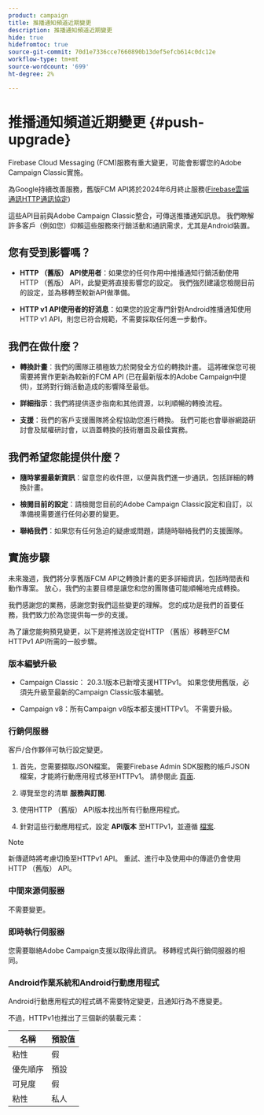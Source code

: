 ```yaml
---
product: campaign
title: 推播通知頻道近期變更
description: 推播通知頻道近期變更
hide: true
hidefromtoc: true
source-git-commit: 70d1e7336cce7660890b13def5efcb614c0dc12e
workflow-type: tm+mt
source-wordcount: '699'
ht-degree: 2%

---
```


# 推播通知頻道近期變更 {#push-upgrade}

Firebase Cloud Messaging (FCM)服務有重大變更，可能會影響您的Adobe Campaign Classic實施。

為Google持續改善服務，舊版FCM API將於2024年6月終止服務([Firebase雲端通訊HTTP通訊協定](https://firebase.google.com/docs/cloud-messaging/http-server-ref))

這些API目前與Adobe Campaign Classic整合，可傳送推播通知訊息。 我們瞭解許多客戶（例如您）仰賴這些服務來行銷活動和通訊需求，尤其是Android裝置。

## 您有受到影響嗎？

* **HTTP （舊版） API使用者**：如果您的任何作用中推播通知行銷活動使用HTTP （舊版） API，此變更將直接影響您的設定。 我們強烈建議您檢閱目前的設定，並為移轉至較新API做準備。

* **HTTP v1 API使用者的好消息**：如果您的設定專門針對Android推播通知使用HTTP v1 API，則您已符合規範，不需要採取任何進一步動作。

## 我們在做什麼？

* **轉換計畫**：我們的團隊正積極致力於開發全方位的轉換計畫。 這將確保您可視需要將實作更新為較新的FCM API (已在最新版本的Adobe Campaign中提供)，並將對行銷活動造成的影響降至最低。

* **詳細指示**：我們將提供逐步指南和其他資源，以利順暢的轉換流程。

* **支援**：我們的客戶支援團隊將全程協助您進行轉換。 我們可能也會舉辦網路研討會及賦權研討會，以涵蓋轉換的技術層面及最佳實務。

## 我們希望您能提供什麼？

* **隨時掌握最新資訊**：留意您的收件匣，以便與我們進一步通訊，包括詳細的轉換計畫。

* **檢閱目前的設定**：請檢閱您目前的Adobe Campaign Classic設定和自訂，以準備視需要進行任何必要的變更。

* **聯絡我們**：如果您有任何急迫的疑慮或問題，請隨時聯絡我們的支援團隊。

## 實施步驟

未來幾週，我們將分享舊版FCM API之轉換計畫的更多詳細資訊，包括時間表和動作專案。 放心，我們的主要目標是讓您和您的團隊儘可能順暢地完成轉換。

我們感謝您的業務，感謝您對我們這些變更的理解。 您的成功是我們的首要任務，我們致力於為您提供每一步的支援。

為了讓您能夠預見變更，以下是將推送設定從HTTP （舊版）移轉至FCM HTTPv1 API所需的一般步驟。

### 版本編號升級

* Campaign Classic： 20.3.1版本已新增支援HTTPv1。 如果您使用舊版，必須先升級至最新的Campaign Classic版本編號。

* Campaign v8：所有Campaign v8版本都支援HTTPv1。 不需要升級。

### 行銷伺服器

客戶/合作夥伴可執行設定變更。

1. 首先，您需要擷取JSON檔案。 需要Firebase Admin SDK服務的帳戶JSON檔案，才能將行動應用程式移至HTTPv1。 請參閱此 [頁面](https://firebase.google.com/docs/admin/setup#initialize-sdk).

1. 導覽至您的清單 **服務與訂閱**.

1. 使用HTTP （舊版） API版本找出所有行動應用程式。

1. 針對這些行動應用程式，設定 **API版本** 至HTTPv1，並遵循 [檔案](https://experienceleague.adobe.com/docs/campaign-classic/using/sending-messages/sending-push-notifications/configure-the-mobile-app/configuring-the-mobile-application-android.html).

>[!NOTE]
>
>新傳遞時將考慮切換至HTTPv1 API。 重試、進行中及使用中的傳遞仍會使用HTTP （舊版） API。

### 中間來源伺服器

不需要變更。

### 即時執行伺服器

您需要聯絡Adobe Campaign支援以取得此資訊。 移轉程式與行銷伺服器的相同。

### Android作業系統和Android行動應用程式

Android行動應用程式的程式碼不需要特定變更，且通知行為不應變更。

不過，HTTPv1也推出了三個新的裝載元素：

| 名稱 | 預設值 |
|---|---|
| 粘性 | 假 |
| 優先順序 | 預設 |
| 可見度 | 假 |
| 粘性 | 私人 |

